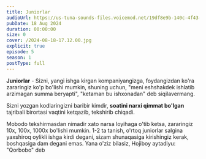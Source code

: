 ```yaml
---
title: Juniorlar
audioUrl: https://us-tuna-sounds-files.voicemod.net/19df8e9b-140c-4f43-8c0e-09c162821765-1658350707858.mp3
pubDate: 18 Aug 2024
duration: 00:00:00
size: 0
cover: /2024-08-18-17.12.00.jpg
explicit: true
episode: 5
season: 1
postType: full
---
```

**Juniorlar** - Sizni, yangi ishga kirgan kompaniyangizga, foydangizdan ko'ra zararingiz ko'p bo'lishi mumkin, shuning uchun, "meni eshshakdek ishlatib arzimagan summa beryapti", "ketaman bu ishxonadan" deb siqilavermang. 

Sizni yozgan kodlaringizni baribir kimdir, **soatini narxi qimmat bo'lgan** tajribali birortasi vaqtini ketqazib, tekshirib chiqadi. 

Mobodo tekshirmasdan nimadir xato narsa loyihaga o'tib ketsa, zararingiz 10x, 100x, 1000x bo'lishi mumkin. 1-2 ta tanish, o'rtoq juniorlar salgina yaxshiroq oylikli ishga kirdi degani, sizam shunaqasiga kirishingiz kerak, boshqasiga dam degani emas. Yana o'ziz bilasiz, Hojiboy aytadiyu: "Qorbobo" deb